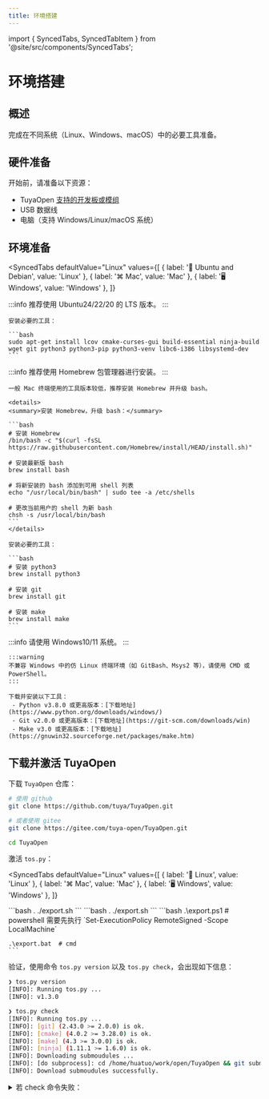 ```yaml
---
title: 环境搭建
---
```


import { SyncedTabs, SyncedTabItem } from '@site/src/components/SyncedTabs';

# 环境搭建

## 概述

完成在不同系统（Linux、Windows、macOS）中的必要工具准备。

## 硬件准备

开始前，请准备以下资源：
 - TuyaOpen [支持的开发板或模组](../hardware-specific/index.md#硬件平台)
 - USB 数据线
 - 电脑（支持 Windows/Linux/macOS 系统）

## 环境准备

<SyncedTabs
  defaultValue="Linux"
  values={[
    { label: '🐧 Ubuntu and Debian', value: 'Linux' },
    { label: '⌘ Mac', value: 'Mac' },
    { label: '🖥️ Windows', value: 'Windows' },
  ]}
>
  <SyncedTabItem value="Linux">
    :::info
    推荐使用 Ubuntu24/22/20 的 LTS 版本。
    :::

    安装必要的工具：

    ```bash
    sudo apt-get install lcov cmake-curses-gui build-essential ninja-build wget git python3 python3-pip python3-venv libc6-i386 libsystemd-dev
    ```
  </SyncedTabItem>
  <SyncedTabItem value="Mac">
    :::info
    推荐使用 Homebrew 包管理器进行安装。
    :::

    一般 Mac 终端使用的工具版本较低，推荐安装 Homebrew 并升级 bash。

    <details>
    <summary>安装 Homebrew，升级 bash：</summary>

    ```bash
    # 安装 Homebrew
    /bin/bash -c "$(curl -fsSL https://raw.githubusercontent.com/Homebrew/install/HEAD/install.sh)"

    # 安装最新版 bash
    brew install bash

    # 将新安装的 bash 添加到可用 shell 列表
    echo "/usr/local/bin/bash" | sudo tee -a /etc/shells

    # 更改当前用户的 shell 为新 bash
    chsh -s /usr/local/bin/bash
    ```
    </details>

    安装必要的工具：

    ```bash
    # 安装 python3
    brew install python3

    # 安装 git
    brew install git

    # 安装 make
    brew install make
    ```
  </SyncedTabItem>
  <SyncedTabItem value="Windows">
    :::info
    请使用 Windows10/11 系统。
    :::

    :::warning
    不兼容 Windows 中的仿 Linux 终端环境（如 GitBash、Msys2 等），请使用 CMD 或 PowerShell。
    :::

    下载并安装以下工具：
     - Python v3.8.0 或更高版本：[下载地址](https://www.python.org/downloads/windows/)
     - Git v2.0.0 或更高版本：[下载地址](https://git-scm.com/downloads/win)
     - Make v3.0 或更高版本：[下载地址](https://gnuwin32.sourceforge.net/packages/make.htm)
  </SyncedTabItem>
</SyncedTabs>

## 下载并激活 TuyaOpen

下载 `TuyaOpen` 仓库：

```bash
# 使用 github
git clone https://github.com/tuya/TuyaOpen.git

# 或者使用 gitee
git clone https://gitee.com/tuya-open/TuyaOpen.git

cd TuyaOpen
```

激活 `tos.py`：

<SyncedTabs
  defaultValue="Linux"
  values={[
    { label: '🐧 Linux', value: 'Linux' },
    { label: '⌘ Mac', value: 'Mac' },
    { label: '🖥️ Windows', value: 'Windows' },
  ]}
>
  <SyncedTabItem value="Linux">
    ```bash
    . ./export.sh
    ```
  </SyncedTabItem>
  <SyncedTabItem value="Mac">
    ```bash
    . ./export.sh
    ```
  </SyncedTabItem>
  <SyncedTabItem value="Windows">
    ```bash
    .\export.ps1  # powershell 需要先执行 `Set-ExecutionPolicy RemoteSigned -Scope LocalMachine`

    .\export.bat  # cmd
    ```
  </SyncedTabItem>
</SyncedTabs>

验证，使用命令 `tos.py version` 以及 `tos.py check`，会出现如下信息：

```bash
❯ tos.py version
[INFO]: Running tos.py ...
[INFO]: v1.3.0

❯ tos.py check
[INFO]: Running tos.py ...
[INFO]: [git] (2.43.0 >= 2.0.0) is ok.
[INFO]: [cmake] (4.0.2 >= 3.28.0) is ok.
[INFO]: [make] (4.3 >= 3.0.0) is ok.
[INFO]: [ninja] (1.11.1 >= 1.6.0) is ok.
[INFO]: Downloading submoudules ...
[INFO]: [do subprocess]: cd /home/huatuo/work/open/TuyaOpen && git submodule update --init
[INFO]: Download submoudules successfully.
```

<details>
<summary>若 check 命令失败：</summary>
```bash
# 工具校验不合格，请安装或升级对应工具

# submodules 下载失败，手动执行 git 命令
git submodule update --init
```
</details>

使用如下命令退出激活 `tos.py`：

<SyncedTabs
  defaultValue="Linux"
  values={[
    { label: '🐧 Linux', value: 'Linux' },
    { label: '⌘ Mac', value: 'Mac' },
    { label: '🖥️ Windows', value: 'Windows' },
  ]}
>
  <SyncedTabItem value="Linux">
    ```bash
    deactivate
    ```
  </SyncedTabItem>
  <SyncedTabItem value="Mac">
    ```bash
    deactivate
    ```
  </SyncedTabItem>
  <SyncedTabItem value="Windows">
    ```bash
    exit
    ```
  </SyncedTabItem>
</SyncedTabs>

关于 `tos.py` 更详细的说明方法，可使用命令 `tos.py --help` 进行查看，或参考 [tos.py 工具使用](../advanced_use/tos-guide.md)。

## 常见问题

### `tos.py` 激活失败

- 如果激活失败，可能是因为没有安装 `python3-venv`，请安装后重新激活。

  ```bash
  sudo apt-get install python3-venv
  ```

- `tos.py` 激活时会自动创建 `./.venv` 目录。如果激活失败，需要删除 `./.venv` 目录，并重新激活。
